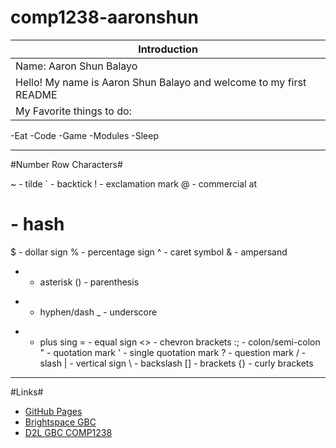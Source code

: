 # comp1238-aaronshun

|Introduction|
|------------|
|Name: Aaron Shun Balayo|
|Hello! My name is Aaron Shun Balayo and welcome to my first README|
|My Favorite things to do:|
-Eat
-Code
-Game
-Modules
-Sleep

---

#Number Row Characters#

~ - tilde
` - backtick
! - exclamation mark
@ - commercial at
# - hash
$ - dollar sign
% - percentage sign
^ - caret symbol
& - ampersand
* - asterisk
() - parenthesis
- - hyphen/dash
_ - underscore
+ - plus sing
= - equal sign
<> - chevron brackets
:; - colon/semi-colon
" - quotation mark
' - single quotation mark
? - question mark
/ - slash
| - vertical sign
\ - backslash
[] - brackets
{} - curly brackets 

---

#Links#

- [GitHub Pages](https://pages.github.com/)
- [Brightspace GBC](https://learn.georgebrown.ca/d2l/home)
- [D2L GBC COMP1238](https://learn.georgebrown.ca/d2l/home/291663)
